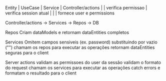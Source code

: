 Entity     | UseCase              | Service             | Controller/actions
           |                      |  verifica permissao | verifica session atual
           |                      |                     | fornece user e permissions

Controller/actions -> Services -> Repos -> DB

Repos
  Criam dataModels e retornam dataEntities completos

Services
  Omitem campos sensiveis (ex. password) substituindo por vazio ("")
  chamam os repos para executar as operações
  retornam dataEntities seguras para o client

Server actions
  validam as permissoes do user da sessão
  validam o formato do request
  chamam os services para executar as operações
  catch errors e formatam o resultado para o client
